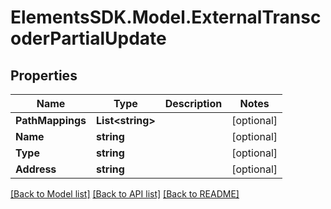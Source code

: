 # ElementsSDK.Model.ExternalTranscoderPartialUpdate

## Properties

Name | Type | Description | Notes
------------ | ------------- | ------------- | -------------
**PathMappings** | **List&lt;string&gt;** |  | [optional] 
**Name** | **string** |  | [optional] 
**Type** | **string** |  | [optional] 
**Address** | **string** |  | [optional] 

[[Back to Model list]](../README.md#documentation-for-models) [[Back to API list]](../README.md#documentation-for-api-endpoints) [[Back to README]](../README.md)

